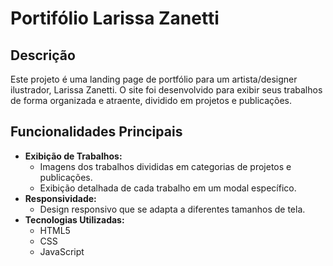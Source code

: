 # Portifólio Larissa Zanetti

## Descrição

Este projeto é uma landing page de portfólio para um artista/designer ilustrador, Larissa Zanetti. O site foi desenvolvido para exibir seus trabalhos de forma organizada e atraente, dividido em projetos e publicações.

## Funcionalidades Principais

* **Exibição de Trabalhos:**
    * Imagens dos trabalhos divididas em categorias de projetos e publicações.
    * Exibição detalhada de cada trabalho em um modal específico.
* **Responsividade:**
    * Design responsivo que se adapta a diferentes tamanhos de tela.
* **Tecnologias Utilizadas:**
    * HTML5
    * CSS
    * JavaScript

